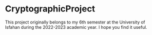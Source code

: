 # CryptographicProject
This project originally belongs to my 6th semester at the University of Isfahan during the 2022-2023 academic year. I hope you find it useful.
